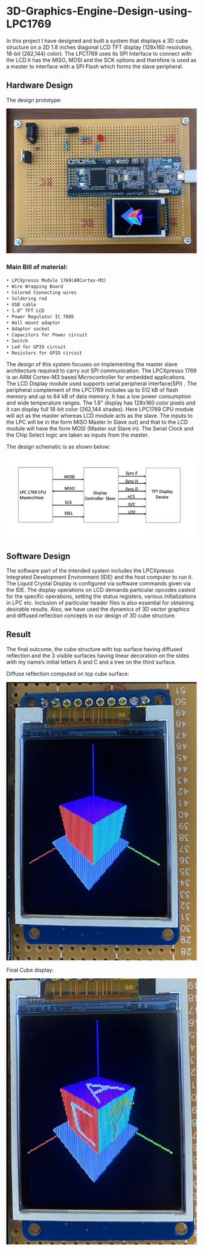 # 3D-Graphics-Engine-Design-using-LPC1769

In this project I have designed and built a system that displays a 3D cube structure on a 2D 1.8 inches diagonal LCD TFT display (128x160 resolution, 18-bit (262,144) color). The LPC1769 uses its SPI Interface to connect with the LCD.It has the MISO, MOSI and the SCK options and therefore is used as a master to interface with a SPI Flash which forms the slave peripheral.

## Hardware Design

The design prototype:

![](/images/designPrototype.png)

### Main Bill of material:

    • LPCXpresso Module 1769(ARCortex-M3)
    • Wire Wrapping Board
    • Colored Connecting wires
    • Soldering rod
    • USB cable
    • 1.8” TFT LCD
    • Power Regulator IC 7805
    • Wall mount adaptor
    • Adaptor socket
    • Capacitors for Power circuit
    • Switch
    • Led for GPIO circuit
    • Resistors for GPIO circuit

The design of this system focuses on implementing the
master slave architecture required to carry out SPI
communication. The LPCXpresso 1769 is an ARM
Cortex-M3 based Microcontroller for embedded
applications. The LCD Display module used supports
serial peripheral interface(SPI) . The peripheral
complement of the LPC1769 includes up to 512 kB of
flash memory and up to 64 kB of data memory. It has a
low power consumption and wide temperature ranges.
The 1.8" display has 128x160 color pixels and it can
display full 18-bit color (262,144 shades).
Here LPC1769 CPU module will act as the master
whereas LCD module acts as the slave. The inputs to
the LPC will be in the form MISO Master In Slave out)
and that to the LCD module will have the form MOSI
(Master out Slave in). The Serial Clock and the Chip
Select logic are taken as inputs from the master.

The design schematic is as shown below:

![](/images/designschematics.png)

## Software Design

The software part of the intended system includes the
LPCXpresso Integrated Development Environment
(IDE) and the host computer to run it. The Liquid
Crystal Display is configured via software commands
given via the IDE. The display operations on LCD
demands particular opcodes casted for the specific
operations, setting the status registers, various
initializations in LPC etc. Inclusion of particular header
files is also essential for obtaining desirable results.
Also, we have used the dynamics of 3D vector graphics
and diffused reflection concepts in our design of 3D
cube structure.

## Result

The final outcome, the cube structure with top surface
having diffused reflection and the 3 visible surfaces
having linear decoration on the sides with my name’s
initial letters A and C and a tree on the third surface.

Diffuse reflection computed on top cube surface:

![](/images/diffuse.png)

Final Cube display:

![](/images/final.png)
